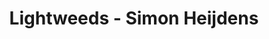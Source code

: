 ---
title: Lightweeds - Simon Heijdens
layout: entry
presentation: side-by-side
object:
  - id: ptl-26101
order: 422
menu: false
---